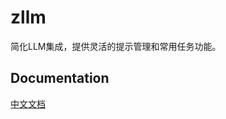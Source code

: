 # zllm

简化LLM集成，提供灵活的提示管理和常用任务功能。

## Documentation
[中文文档](https://docs.73zls.com/zlsgo/#/1b40bca6003e80eaba6df4cddf70308f)
